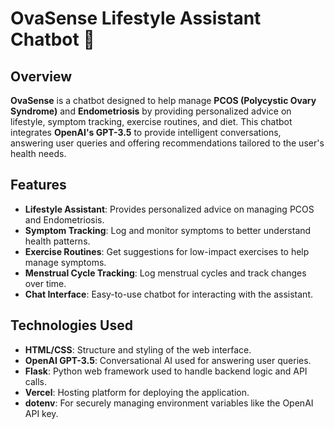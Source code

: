 # OvaSense Lifestyle Assistant Chatbot 🌸

## Overview
**OvaSense** is a chatbot designed to help manage **PCOS (Polycystic Ovary Syndrome)** and **Endometriosis** by providing personalized advice on lifestyle, symptom tracking, exercise routines, and diet. This chatbot integrates **OpenAI's GPT-3.5** to provide intelligent conversations, answering user queries and offering recommendations tailored to the user's health needs.

## Features
- **Lifestyle Assistant**: Provides personalized advice on managing PCOS and Endometriosis.
- **Symptom Tracking**: Log and monitor symptoms to better understand health patterns.
- **Exercise Routines**: Get suggestions for low-impact exercises to help manage symptoms.
- **Menstrual Cycle Tracking**: Log menstrual cycles and track changes over time.
- **Chat Interface**: Easy-to-use chatbot for interacting with the assistant.

## Technologies Used
- **HTML/CSS**: Structure and styling of the web interface.
- **OpenAI GPT-3.5**: Conversational AI used for answering user queries.
- **Flask**: Python web framework used to handle backend logic and API calls.
- **Vercel**: Hosting platform for deploying the application.
- **dotenv**: For securely managing environment variables like the OpenAI API key.

